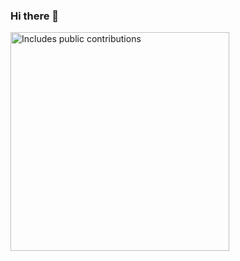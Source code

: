 ### Hi there 👋

<!--
**ThibautCuchet/ThibautCuchet** is a ✨ _special_ ✨ repository because its `README.md` (this file) appears on your GitHub profile.

Here are some ideas to get you started:

- 🔭 I’m currently working on ...
- 🌱 I’m currently learning ...
- 👯 I’m looking to collaborate on ...
- 🤔 I’m looking for help with ...
- 💬 Ask me about ...
- 📫 How to reach me: ...
- 😄 Pronouns: ...
- ⚡ Fun fact: ...
-->
<p>
    <a href="https://vaunt.dev">
        <img src="https://api.vaunt.dev/v1/github/entities/ThibautCuchet/contributions?format=svg&private=true" width="350" title="Includes public contributions"/>
    </a>
</p>

